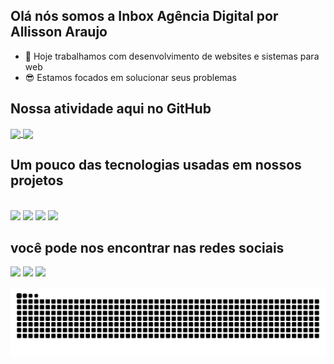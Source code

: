 ## Olá nós somos a Inbox Agência Digital por Allisson Araujo

- 🔭 Hoje trabalhamos com desenvolvimento de websites e sistemas para web
- 😎 Estamos focados em solucionar seus problemas

## Nossa atividade aqui no GitHub
<a href="https://github.com/anuraghazra/github-readme-stats">
  <img height="165em" align="center" src="https://github-readme-stats.vercel.app/api/top-langs/?username=inboxagenciadigital&theme=gruvbox" />
</a>
<a href="https://github.com/anuraghazra/convoychat">
  <img height="165em" align="center" src="https://github-readme-stats.vercel.app/api?username=inboxagenciadigital&show_icons=true&theme=gruvbox" />
</a>

  ## Um pouco das tecnologias usadas em nossos projetos
<div style="display: inline_block">
  <br>
 <img src="https://cdn.jsdelivr.net/gh/devicons/devicon/icons/html5/html5-original.svg" width="50"/>
 <img src="https://cdn.jsdelivr.net/gh/devicons/devicon/icons/wordpress/wordpress-original.svg" width="50" />
 <img src="https://cdn.jsdelivr.net/gh/devicons/devicon/icons/php/php-plain.svg" width="50" />
 <img src="https://cdn.jsdelivr.net/gh/devicons/devicon/icons/codeigniter/codeigniter-plain.svg" width="50" />
</div>

## você pode nos encontrar nas redes sociais
<div style="display: inline_block">
<a href="#"><img src="https://img.shields.io/badge/WhatsApp-25D366?style=for-the-badge&logo=whatsapp&logoColor=white"></a>
<a href="#"><img src="https://img.shields.io/badge/Instagram-E4405F?style=for-the-badge&logo=instagram&logoColor=white"></a>
<a href="#"><img src="https://img.shields.io/badge/Spotify-1ED760?&style=for-the-badge&logo=spotify&logoColor=white"></a>
 </div>
 
  ![Snake animation](https://github.com/inboxagenciadigital/inboxagenciadigital/blob/output/github-contribution-grid-snake.svg)
 
